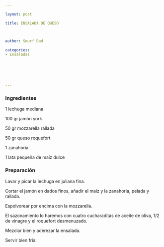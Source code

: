 ```yaml
---

layout: post

title: ENSALADA DE QUESO



author: Smurf Dad

categories:
- Ensaladas






---
```


<h3>Ingredientes</h3>

1 lechuga mediana

100 gr jamón york

50 gr mozzarella rallada

50 gr queso roquefort

1 zanahoria

1 lata pequeña de maíz dulce

<h3>Preparación</h3>

Lavar y picar la lechuga en juliana fina.

Cortar el jamón en dados finos, añadir el maíz y la zanahoria, pelada y rallada.

Espolvorear por encima con la mozzarella.

El sazonamiento lo haremos con cuatro cucharaditas de aceite de oliva, 1/2 de vinagre y el roquefort desmenuzado.

Mezclar bien y aderezar la ensalada.

Servir bien fría.
